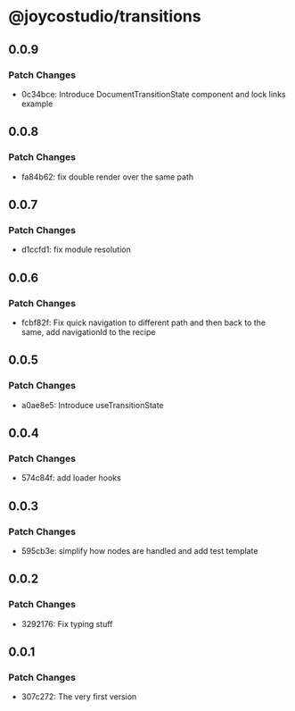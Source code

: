 # @joycostudio/transitions

## 0.0.9

### Patch Changes

- 0c34bce: Introduce DocumentTransitionState component and lock links example

## 0.0.8

### Patch Changes

- fa84b62: fix double render over the same path

## 0.0.7

### Patch Changes

- d1ccfd1: fix module resolution

## 0.0.6

### Patch Changes

- fcbf82f: Fix quick navigation to different path and then back to the same, add navigationId to the recipe

## 0.0.5

### Patch Changes

- a0ae8e5: Introduce useTransitionState

## 0.0.4

### Patch Changes

- 574c84f: add loader hooks

## 0.0.3

### Patch Changes

- 595cb3e: simplify how nodes are handled and add test template

## 0.0.2

### Patch Changes

- 3292176: Fix typing stuff

## 0.0.1

### Patch Changes

- 307c272: The very first version
